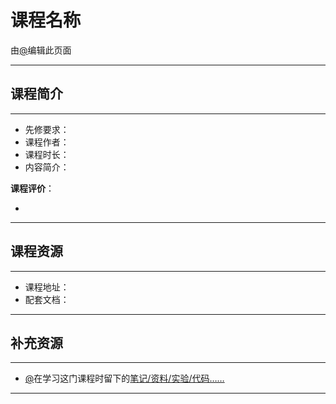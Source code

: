 # 课程名称

由[@]()编辑此页面

****

## 课程简介

<!-- 此处按照视频信息填写即可 -->

****

- 先修要求：
- 课程作者：
- 课程时长：
- 内容简介：

**课程评价**：

<!-- 介绍学习该门课程主观感受，内容包括但不限于：
    （1）课程覆盖的知识点范围
    （2）与同类课程相比它的优势与特点
    （3）学习这门课程的体验与感受（必须要有）
    （4）自学这门课的注意点（踩过的坑、难度预警等等）
    （5）... ...
     注意使用无序列表分割过长的语句，且句尾加上“。”
-->

* 

****

## 课程资源

<!-- 此处请尽量保证课程地址和文档链接长久有效
    （1）视频地址：[标题与链接课程标题尽量照应]()
    （2）配套文档：[标题可以说明文档来源等信息]()
-->

****

- 课程地址：
- 配套文档：

****

## 补充资源

<!-- 请尽量补充相关学习资源，实在没有请尽量保证课程配套文档内容详实
    （1）官方文档
    （2）你在学习该课程时参考过的有用的资料
    （3）有用的博客或学习笔记
    （4）... ...
    注意使用无序列表列举
-->

****

* [@]()在学习这门课程时留下的[笔记/资料/实验/代码……]()

****